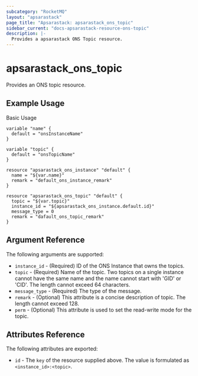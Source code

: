 ```yaml
---
subcategory: "RocketMQ"
layout: "apsarastack"
page_title: "Apsarastack: apsarastack_ons_topic"
sidebar_current: "docs-apsarastack-resource-ons-topic"
description: |-
  Provides a apsarastack ONS Topic resource.
---
```


# apsarastack\_ons\_topic

Provides an ONS topic resource.


## Example Usage

Basic Usage

```
variable "name" {
  default = "onsInstanceName"
}

variable "topic" {
  default = "onsTopicName"
}

resource "apsarastack_ons_instance" "default" {
  name = "${var.name}"
  remark = "default_ons_instance_remark"
}

resource "apsarastack_ons_topic" "default" {
  topic = "${var.topic}"
  instance_id = "${apsarastack_ons_instance.default.id}"
  message_type = 0
  remark = "dafault_ons_topic_remark"
}
```

## Argument Reference

The following arguments are supported:

* `instance_id` - (Required) ID of the ONS Instance that owns the topics.
* `topic` - (Required) Name of the topic. Two topics on a single instance cannot have the same name and the name cannot start with 'GID' or 'CID'. The length cannot exceed 64 characters.
* `message_type` - (Required) The type of the message.
* `remark` - (Optional) This attribute is a concise description of topic. The length cannot exceed 128.
* `perm` - (Optional) This attribute is used to set the read-write mode for the topic.

## Attributes Reference

The following attributes are exported:

* `id` - The `key` of the resource supplied above. The value is formulated as `<instance_id>:<topic>`.

